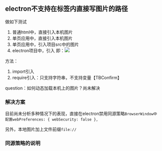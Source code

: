 ## electron不支持在<img />标签内直接写图片的路径

做如下测试
1. 普通html中，直接引入本机图片
2. 单页应用中，直接引入本机图片
3. 单页应用中，引入项目src中的图片
4. electron项目中，引入
即：<img src="../images/photo.png"/>

方法：
1. import引入
2. require引入：只支持字符串，不支持变量【TBConfirm】
<!-- 3. 用div加background-image代替 -->

question：如何动态加载本机上的图片？尚未解决

### 解决方案
目前尚未分析多种情况下的表现，直接在electron禁用同源策略`BrowserWindow中配置webPreferences: { webSecurity: false },`

另外，本地图片加上文件前缀`file://`

### 同源策略的说明